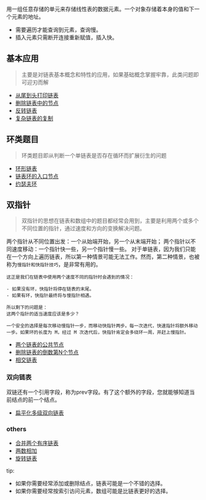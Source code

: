 用一组任意存储的单元来存储线性表的数据元素。一个对象存储着本身的值和下一个元素的地址。

- 需要遍历才能查询到元素，查询慢。
- 插入元素只需断开连接重新赋值，插入快。

## 基本应用

> 主要是对链表基本概念和特性的应用，如果基础概念掌握牢靠，此类问题即可迎刃而解

- [从尾到头打印链表](./链表/从尾到头打印链表.md)
- [删除链表中的节点](./链表/删除链表中的节点.md)
- [反转链表](./链表/leetcode206-反转链表.md)
- [复杂链表的复制](./链表/复杂链表的复制.md)

## 环类题目
> 环类题目即从判断一个单链表是否存在循环而扩展衍生的问题

- [环形链表](./链表/leetcode141+有赞-环形链表.md)
- [链表环的入口节点](./链表/入环的第一个节点.md)
- [约瑟夫环](./链表/约瑟夫环.md)

## 双指针
> 双指针的思想在链表和数组中的题目都经常会用到，主要是利用两个或多个不同位置的指针，通过速度和方向的变换解决问题。

两个指针从不同位置出发：一个从始端开始，另一个从末端开始；
两个指针以不同速度移动：一个指针快一些，另一个指针慢一些。
对于单链表，因为我们只能在一个方向上遍历链表，所以第一种情景可能无法工作。然而，第二种情景，也被称为`慢指针和快指针技巧`，是非常有用的。

```
这正是我们在链表中使用两个速度不同的指针时会遇到的情况：

- 如果没有环，快指针将停在链表的末尾。
- 如果有环，快指针最终将与慢指针相遇。

所以剩下的问题是：
这两个指针的适当速度应该是多少？

一个安全的选择是每次移动慢指针一步，而移动快指针两步。每一次迭代，快速指针将额外移动一步。如果环的长度为 M，经过 M 次迭代后，快指针肯定会多绕环一周，并赶上慢指针。

```


- [两个链表的公共节点](./链表/两个链表的公共节点.md)
- [删除链表的倒数第N个节点](./链表/删除链表的倒数第N个节点.md)
- [相交链表](./链表/相交链表.md)

### 双向链表

双链还有一个引用字段，称为prev字段。有了这个额外的字段，您就能够知道当前结点的前一个结点。

- [扁平化多级双向链表](./链表/扁平化多级双向链表.md)



### others
- [合并两个有序链表](./链表/leetcode21-合并两个有序链表.md)
- [两数相加](./链表/两数相加.md)
- [旋转链表](./链表/旋转链表.md)


tip:

- 如果你需要经常添加或删除结点，链表可能是一个不错的选择。
- 如果你需要经常按索引访问元素，数组可能是比链表更好的选择。